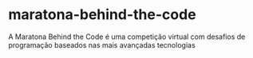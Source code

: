 # maratona-behind-the-code
A Maratona Behind the Code é uma competição virtual com desafios de programação baseados nas mais avançadas tecnologias
